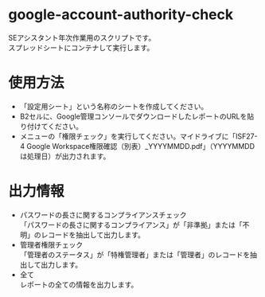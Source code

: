 # google-account-authority-check
SEアシスタント年次作業用のスクリプトです。  
スプレッドシートにコンテナして実行します。  
# 使用方法
- 「設定用シート」という名称のシートを作成してください。
- B2セルに、Google管理コンソールでダウンロードしたレポートのURLを貼り付けてください。
- メニューの「権限チェック」を実行してください。マイドライブに「ISF27-4 Google Workspace権限確認（別表）\_YYYYMMDD.pdf」（YYYYMMDDは処理日）が出力されます。
# 出力情報  
* パスワードの長さに関するコンプライアンスチェック  
「パスワードの長さに関するコンプライアンス」が「非準拠」または「不明」のレコードを抽出して出力します。
* 管理者権限チェック  
「管理者のステータス」が「特権管理者」または「管理者」のレコードを抽出して出力します。
* 全て  
レポートの全ての情報を出力します。
